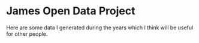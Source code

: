 # James Open Data Project

Here are some data I generated during the years which I think will be useful for other people.
